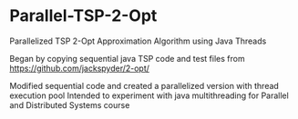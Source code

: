 # Parallel-TSP-2-Opt
Parallelized TSP 2-Opt Approximation Algorithm using Java Threads
 
Began by copying sequential java TSP code and test files from https://github.com/jackspyder/2-opt/

Modified sequential code and created a parallelized version with thread execution pool
Intended to experiment with java multithreading for Parallel and Distributed Systems course
